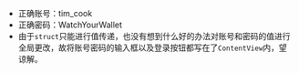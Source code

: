 - 正确账号：tim_cook
- 正确密码：WatchYourWallet
- 由于`struct`只能进行值传递，也没有想到什么好的办法对账号和密码的值进行全局更改，故将账号密码的输入框以及登录按钮都写在了`ContentView`内，望谅解。
